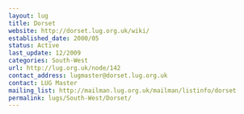 ```yaml
---
layout: lug
title: Dorset
website: http://dorset.lug.org.uk/wiki/
established_date: 2000/05
status: Active
last_update: 12/2009
categories: South-West
url: http://lug.org.uk/node/142
contact_address: lugmaster@dorset.lug.org.uk
contact: LUG Master
mailing_list: http://mailman.lug.org.uk/mailman/listinfo/dorset
permalink: lugs/South-West/Dorset/
---
```


